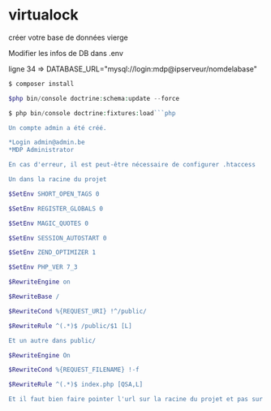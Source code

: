 # virtualock

créer votre base de données vierge

Modifier les infos de DB dans .env

ligne 34 => DATABASE_URL="mysql://login:mdp@ipserveur/nomdelabase"
```php
$ composer install

$php bin/console doctrine:schema:update --force

$ php bin/console doctrine:fixtures:load```php

Un compte admin a été créé.

*Login admin@admin.be
*MDP Administrator

En cas d'erreur, il est peut-être nécessaire de configurer .htaccess

Un dans la racine du projet

$SetEnv SHORT_OPEN_TAGS 0

$SetEnv REGISTER_GLOBALS 0

$SetEnv MAGIC_QUOTES 0

$SetEnv SESSION_AUTOSTART 0

$SetEnv ZEND_OPTIMIZER 1

$SetEnv PHP_VER 7_3

$RewriteEngine on

$RewriteBase /

$RewriteCond %{REQUEST_URI} !^/public/

$RewriteRule ^(.*)$ /public/$1 [L]

Et un autre dans public/

$RewriteEngine On

$RewriteCond %{REQUEST_FILENAME} !-f

$RewriteRule ^(.*)$ index.php [QSA,L]

Et il faut bien faire pointer l'url sur la racine du projet et pas sur public/
